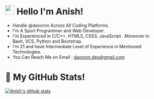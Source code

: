 # <img src="https://raw.githubusercontent.com/aemmadi/aemmadi/master/wave.gif" width="30px"> Hello I'm Anish! 
- Handle @daxoron Across All Coding Platforms.
- I'm A Sport Programmer and Web Developer.
- I'm Experienced in C/C++, HTML5, CSS3, JavaScript . Moreover in Bash, VCS, Python and Bootstrap.
- I'm 21 and have Intermediate Level of Experience in Mentioned Technologies.
- You Can Reach Me on Email : daxoron.dev@gmail.com
  
# 🌱 My GitHub Stats!
<a href="#">
  <img align="center" src="https://github-readme-stats.vercel.app/api?username=daxoron&show_icons=true&include_all_commits=true&theme=dark" alt="Anish's github stats" />
</a>
